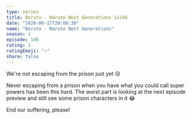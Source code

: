 ```yaml
--- 
type: series 
title: Boruto - Naruto Next Generations 1x146 
date: "2020-06-17T20:08:30" 
name: "Boruto - Naruto Next Generations" 
season: 1 
episode: 146 
rating: 1 
ratingEmoji: "⭐️" 
share: false 
---
```


We're not escaping from the prison just yet 😒

Never escaping from a prison when you have what you could call super powers has been this hard. The worst part is looking at the next episode preview and still see some prison characters in it 😂

End our suffering, please!
